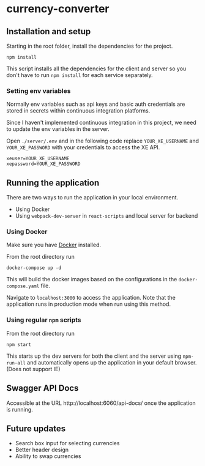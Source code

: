 # currency-converter

## Installation and setup

Starting in the root folder, install the dependencies for the project.

```
npm install
```

This script installs all the dependencies for the client and server so you don't have to run `npm install` for each service separately.

### Setting env variables
Normally env variables such as api keys and basic auth credentials are stored in secrets within continuous integration platforms.

Since I haven't implemented continuous integration in this project, we need to update the env variables in the server.

Open `./server/.env` and in the following code replace `YOUR_XE_USERNAME` and `YOUR_XE_PASSWORD` with your credentials to access the XE API.

```
xeuser=YOUR_XE_USERNAME
xepassword=YOUR_XE_PASSWORD
```

## Running the application

There are two ways to run the application in your local environment.
- Using Docker
- Using `webpack-dev-server` in `react-scripts` and local server for backend

### Using Docker

Make sure you have [Docker](https://www.docker.com/get-started) installed.

From the root directory run 
```
docker-compose up -d
```
This will build the docker images based on the configurations in the `docker-compose.yaml` file.

Navigate to `localhost:3000` to access the application. Note that the application runs in production mode when run using this method.

### Using regular `npm` scripts

From the root directory run
```
npm start
```
This starts up the dev servers for both the client and the server using `npm-run-all` and automatically opens up the application in your default browser. (Does not support IE)

## Swagger API Docs

Accessible at the URL http://localhost:6060/api-docs/ once the application is running.

## Future updates
- Search box input for selecting currencies
- Better header design
- Ability to swap currencies
